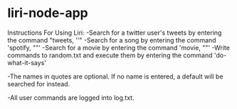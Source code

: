 # liri-node-app

Instructions For Using Liri:
-Search for a twitter user's tweets by entering the command "tweets, '<user name>'"
-Search for a song by entering the command 'spotify, "<song name>"'
-Search for a movie by entering the command 'movie, "<movie name>"'
-Write commands to random.txt and execute them by entering the command 'do-what-it-says'

-The names in quotes are optional. If no name is entered, a default will be searched for instead.

-All user commands are logged into log.txt.